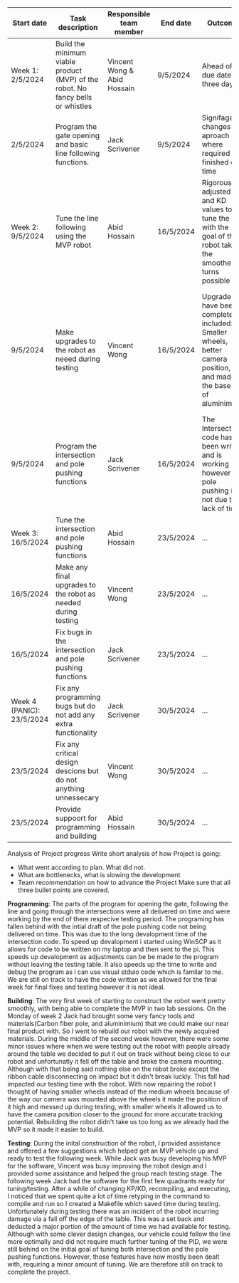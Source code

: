 | Start date | Task description | Responsible team member | End date | Outcome | Actual progress as per date |
| ------ | ------ | ------ | ------ | ------ | ------ |
| Week 1: 2/5/2024| Build the minimum viable product (MVP) of the robot. No fancy bells or whistles| Vincent Wong & Abid Hossain| 9/5/2024| Ahead of due date by three days|Robot MVP Built|
| 2/5/2024|Program the gate opening and basic line following functions.|Jack Scrivener|9/5/2024|Signifagant changes to aproach where required but finished on time|Bascic functionality is wokring but tuning required|
| Week 2: 9/5/2024|Tune the line following using the MVP robot|Abid Hossain| 16/5/2024|Rigorously adjusted KP and KD values to tune the PID with the goal of the robot taking the smoothest turns possible|Robot opens gate and follows line accurity and efficently without over or under steer.|
| 9/5/2024|Make upgrades to the robot as neeed during testing| Vincent Wong|16/5/2024 |Upgrades have been completed it included: Smaller wheels, better camera position, and made the base out of aluminimium|Robot looks Signifagantly better, line following improved with superior camera positon and accuracy of turns improved with smaller wheels|
| 9/5/2024|Program the intersection and pole pushing functions |Jack Scrivener |16/5/2024 |The Intersection code has been written and is working however the pole pushing is not due to lack of time|Intersection code works however pole ushing does not|
| Week 3: 16/5/2024|Tune the intersection and pole pushing functions| Abid Hossain| 23/5/2024|...|
| 16/5/2024|Make any final upgrades to the robot as needed during testing|Vincent Wong| 23/5/2024|...|
| 16/5/2024|Fix bugs in the intersection and pole pushing functions|Jack Scrivener| 23/5/2024|...|
| Week 4 (PANIC): 23/5/2024|Fix any programming bugs but do not add any extra functionality|Jack Scrivener| 30/5/2024|...|
| 23/5/2024|Fix any critical design descions but do not anything unnessecary|Vincent Wong| 30/5/2024|...|
| 23/5/2024|Provide suppoort for programming and building|Abid Hossain| 30/5/2024|...|

Analysis of Project progress
Write short analysis of how Project is going:
- What went according to plan. What did not.
- What are bottlenecks, what is slowing the development
- Team recommendation on how to advance the Project
Make sure that all three bullet points are covered.

**Programming**:
The parts of the program for opening the gate, following the line and going through the intersections were all delivered on time and were working by the end of there respecive testing period. The programing has fallen behind with the intial draft of the pole pushing code not being delivered on time. This was due to the long devalopment time of the intersection code. To speed up devalopment i started using WinSCP as it allows for code to be written on my laptop and then sent to the pi. This speeds up devalopment as adjustments can be be made to the program without leaving the testing table. It also speeds up the time to write and debug the program as i can use visual stduio code which is familar to me. We are still on track to have the code written as we allowed for the final week for final fixes and testing however it is not ideal.

**Building**:
The very first week of starting to construct the robot went pretty smoothly, with being able to complete the MVP in two lab sessions. On the Monday of week 2 Jack had brought some very fancy tools and materials(Carbon fiber pole, and aluminimium) that we could make our near final product with. So I went to rebuild our robot with the newly acquired materials. During the middle of the second week however, there were some minor issues where when we were testing out the robot with people already around the table we decided to put it out on track without being close to our robot and unfortunatly it fell off the table and broke the camera mounting. Although with that being said nothing else on the robot broke except the ribbon cable disconnecting on impact but it didn't break luckly. This fall had impacted our testing time with the robot. With now repairing the robot I thought of having smaller wheels instead of the medium wheels because of the way our camera was mounted above the wheels it made the position of it high and messed up during testing, with smaller wheels it allowed us to have the camera position closer to the ground for more accurate tracking potential. Rebuilding the robot didn't take us too long as we already had the MVP so it made it easier to build.

**Testing**:
During the inital construction of the robot, I provided assistance and offered a few suggestions which helped get an MVP vehicle up and ready to test the following week. While Jack was busy developing his MVP for the software, Vincent was busy improving the robot design and I provided some assistance and helped the group reach testing stage. The following week Jack had the software for the first few quadrants ready for tuning/testing. After a while of changing KP/KD, recompiling, and executing, I noticed that we spent quite a lot of time retyping in the command to compile and run so I created a Makefile which saved time during testing. Unfortunately during testing there was an incident of the robot incurring damage via a fall off the edge of the table. This was a set back and deducted a major portion of the amount of time we had available for testing. Although with some clever design changes, our vehicle could follow the line more optimally and did not require much further tuning of the PID, we were still behind on the initial goal of tuning both intersection and the pole pushing functions. However, those features have now mostly been dealt with, requiring a minor amount of tuning. We are therefore still on track to complete the project.